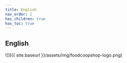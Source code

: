 ```yaml
---
title: English
nav_order: 2
has_children: true
has_toc: true
---
```

## English

![]({{ site.baseurl }}/assets/img/foodcoopshop-logo.png)

